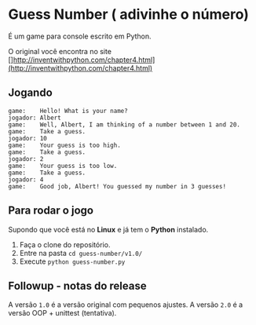 Guess Number ( adivinhe o número)
===

É um game para console escrito em Python.

O original você encontra no site 
[]http://inventwithpython.com/chapter4.html](http://inventwithpython.com/chapter4.html)


Jogando
---

    game:    Hello! What is your name?
    jogador: Albert
    game:    Well, Albert, I am thinking of a number between 1 and 20.
    game:    Take a guess.
    jogador: 10
    game:    Your guess is too high.
    game:    Take a guess.
    jogador: 2
    game:    Your guess is too low.
    game:    Take a guess.
    jogador: 4
    game:    Good job, Albert! You guessed my number in 3 guesses!
    
    
    
Para rodar o jogo
---

Supondo que você está no __Linux__ e já tem o __Python__ instalado.

1. Faça o clone do repositório.
2. Entre na pasta `cd guess-number/v1.0/`
3. Execute `python guess-number.py`



Followup - notas do release
---

A versão `1.0` é a versão original com pequenos ajustes.
A versão `2.0` é a versão OOP + unittest (tentativa).
